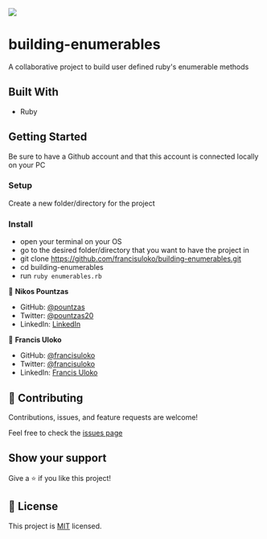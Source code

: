 ![](https://img.shields.io/badge/Microverse-blueviolet)

# building-enumerables
A collaborative project to build user defined ruby's enumerable methods

## Built With

- Ruby

## Getting Started

Be sure to have a Github account and that this account is connected locally on your PC


### Setup

Create a new folder/directory for the project


### Install

- open your terminal on your OS
- go to the desired folder/directory that you want to have the project in
- git clone https://github.com/francisuloko/building-enumerables.git
- cd building-enumerables
- run `ruby enumerables.rb`


👤 **Nikos Pountzas**

- GitHub: [@pountzas](https://github.com/pountzas)
- Twitter: [@pountzas20](https://twitter.com/pountzas20)
- LinkedIn: [LinkedIn](https://www.linkedin.com/in/nikos-pountzas-173ba4a8/)

👤 **Francis Uloko**

- GitHub: [@francisuloko](https://github.com/francisuloko)
- Twitter: [@francisuloko](https://twitter.com/francisuloko)
- LinkedIn: [Francis Uloko](https://www.linkedin.com/in/francisuloko/)

## 🤝 Contributing

Contributions, issues, and feature requests are welcome!

Feel free to check the [issues page](https://github.com/francisuloko/building-enumerables/issues)

## Show your support

Give a ⭐️ if you like this project!

## 📝 License

This project is [MIT](MIT.md) licensed.
